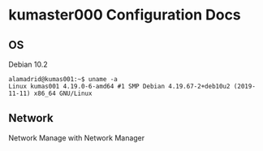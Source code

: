 # kumaster000 Configuration Docs
## OS
<p>Debian 10.2</p>

<pre><code>alamadrid@kumas001:~$ uname -a</code>
<code>Linux kumas001 4.19.0-6-amd64 #1 SMP Debian 4.19.67-2+deb10u2 (2019-11-11) x86_64 GNU/Linux</code></pre>

## Network
<p>Network Manage with Network Manager</p>